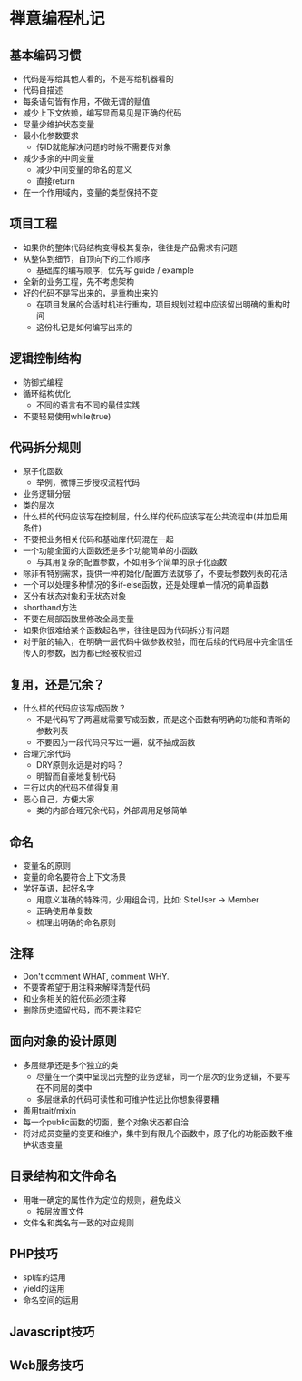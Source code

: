 禅意编程札记
============

## 基本编码习惯
- 代码是写给其他人看的，不是写给机器看的
- 代码自描述
- 每条语句皆有作用，不做无谓的赋值
- 减少上下文依赖，编写显而易见是正确的代码
- 尽量少维护状态变量
- 最小化参数要求
  - 传ID就能解决问题的时候不需要传对象
- 减少多余的中间变量
  - 减少中间变量的命名的意义
  - 直接return
- 在一个作用域内，变量的类型保持不变

## 项目工程
- 如果你的整体代码结构变得极其复杂，往往是产品需求有问题
- 从整体到细节，自顶向下的工作顺序
  - 基础库的编写顺序，优先写 guide / example
- 全新的业务工程，先不考虑架构
- 好的代码不是写出来的，是重构出来的
  - 在项目发展的合适时机进行重构，项目规划过程中应该留出明确的重构时间
  - 这份札记是如何编写出来的

## 逻辑控制结构
- 防御式编程
- 循环结构优化
  - 不同的语言有不同的最佳实践
- 不要轻易使用while(true)

## 代码拆分规则
- 原子化函数
  - 举例，微博三步授权流程代码
- 业务逻辑分层
- 类的层次
- 什么样的代码应该写在控制层，什么样的代码应该写在公共流程中(并加启用条件)
- 不要把业务相关代码和基础库代码混在一起
- 一个功能全面的大函数还是多个功能简单的小函数
  - 与其用复杂的配置参数，不如用多个简单的原子化函数
- 除非有特别需求，提供一种初始化/配置方法就够了，不要玩参数列表的花活
- 一个可以处理多种情况的多if-else函数，还是处理单一情况的简单函数
- 区分有状态对象和无状态对象
- shorthand方法
- 不要在局部函数里修改全局变量
- 如果你很难给某个函数起名字，往往是因为代码拆分有问题
- 对于脏的输入，在明确一层代码中做参数校验，而在后续的代码层中完全信任传入的参数，因为都已经被校验过

## 复用，还是冗余？
- 什么样的代码应该写成函数？
  - 不是代码写了两遍就需要写成函数，而是这个函数有明确的功能和清晰的参数列表
  - 不要因为一段代码只写过一遍，就不抽成函数
- 合理冗余代码
  - DRY原则永远是对的吗？
  - 明智而自豪地复制代码
- 三行以内的代码不值得复用
- 恶心自己，方便大家
  - 类的内部合理冗余代码，外部调用足够简单

## 命名
- 变量名的原则
- 变量的命名要符合上下文场景
- 学好英语，起好名字
  - 用意义准确的特殊词，少用组合词，比如: SiteUser -> Member
  - 正确使用单复数
  - 梳理出明确的命名原则

## 注释
- Don't comment WHAT, comment WHY.
- 不要寄希望于用注释来解释清楚代码
- 和业务相关的脏代码必须注释
- 删除历史遗留代码，而不要注释它

## 面向对象的设计原则
- 多层继承还是多个独立的类
  - 尽量在一个类中呈现出完整的业务逻辑，同一个层次的业务逻辑，不要写在不同层的类中
  - 多层继承的代码可读性和可维护性远比你想象得要糟
- 善用trait/mixin
- 每一个public函数的切面，整个对象状态都自洽
- 将对成员变量的变更和维护，集中到有限几个函数中，原子化的功能函数不维护状态变量

## 目录结构和文件命名
- 用唯一确定的属性作为定位的规则，避免歧义
  - 按层放置文件
- 文件名和类名有一致的对应规则

## PHP技巧
- spl库的运用
- yield的运用
- 命名空间的运用

## Javascript技巧


## Web服务技巧

